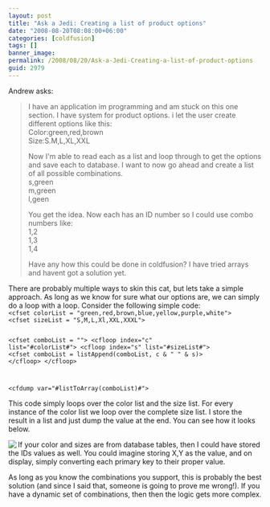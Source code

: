 ```yaml
---
layout: post
title: "Ask a Jedi: Creating a list of product options"
date: "2008-08-20T08:08:00+06:00"
categories: [coldfusion]
tags: []
banner_image: 
permalink: /2008/08/20/Ask-a-Jedi-Creating-a-list-of-product-options
guid: 2979
---
```


Andrew asks:

<blockquote>
<p>
I have an application im programming and am stuck on this one section.   I have system for product options. i let the user create different options like this:<br/>
Color:green,red,brown<br/>
Size:S.M,L,XL,XXL
</p>

<p>
Now I'm able to read each as a list and loop through to get the options and save each to database.  I want to now go
ahead and create a list of all possible combinations.<br/>
s,green<br/>
m,green<br/>
l,geen<br/>
</p>

<p>
You get the idea. Now each has an ID number so I could use combo numbers like:<br/>
1,2<br/>
1,3<br/>
1,4<br/>
</p>

<p>
Have any how this could be done in coldfusion? I have tried arrays and havent got a solution yet.
</p>
</blockquote>
<!--more-->
There are probably multiple ways to skin this cat, but lets take a simple approach. As long as we know for sure what our options are, we can simply do a loop with a loop. Consider the following simple code:

<code>
&lt;cfset colorList = "green,red,brown,blue,yellow,purple,white"&gt;
&lt;cfset sizeList = "S,M,L,Xl,XXL,XXXL"&gt;

&lt;cfset comboList = ""&gt;
&lt;cfloop index="c" list="#colorList#"&gt;
	&lt;cfloop index="s" list="#sizeList#"&gt;
		&lt;cfset comboList = listAppend(comboList, c & " " & s)&gt;
	&lt;/cfloop&gt;
&lt;/cfloop&gt;

&lt;cfdump var="#listToArray(comboList)#"&gt;
</code>

This code simply loops over the color list and the size list. For every instance of the color list we loop over the complete size list. I store the result in a list and just dump the value at the end. You can see how it looks below.

<img src="https://static.raymondcamden.com/images/Picture 117.png" align="left">

If your color and sizes are from database tables, then I could have stored the IDs values as well. You could imagine storing X,Y as the value, and on display, simply converting each primary key to their proper value. 

As long as you know the combinations you support, this is probably the best solution (and since I said that, someone is going to prove me wrong!). If you have a dynamic set of combinations, then then the logic gets more complex. 
<br clear="left">